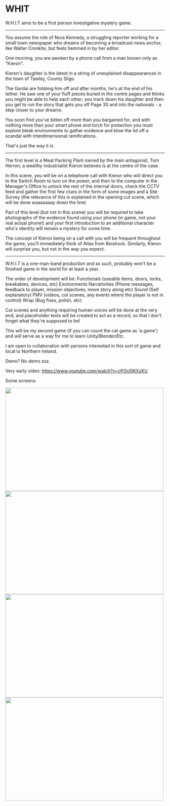 # WHIT
W.H.I.T aims to be a first person investigative mystery game.

--------------------------------------------------------------------------------------

You assume the role of Nora Kennedy, a struggling reporter working for a small town newspaper who dreams of becoming a broadcast news anchor, like Walter Cronkite, but feels hemmed in by her editor.

One morning, you are awoken by a phone call from a man known only as "Kieron".

Kieron's daughter is the latest in a string of unexplained disappearances in the town of Tawley, County Sligo.

The Gardaí are fobbing him off and after months, he's at the end of his tether.  He saw one of your fluff pieces buried in the centre pages and thinks you might be able to help each other; you track down his daughter and then you get to run the story that gets you off Page 30 and into the nationals - a step closer to your dreams.

You soon find you've bitten off more than you bargained for, and with nothing more than your smart phone and torch for protection you must explore bleak environments to gather evidence and blow the lid off a scandal with interdimensional ramifications.

That's just the way it is.

--------------------------------------------------------------------------------------

The first level is a Meat Packing Plant owned by the main antagonist, Tom Herron; a wealthy industrialist Kieron believes is at the centre of the case.

In this scene, you will be on a telephone call with Kieron who will direct you to the Switch Room to turn on the power, and then to the computer in the Manager's Office to unlock the rest of the internal doors, check the CCTV feed and gather the first few clues in the form of some images and a Site Survey (the relevance of this is explained in the opening cut scene, which will be done waaaaaaay down the line)

Part of this level (but not in this scene) you will be required to take photographs of the evidence found using your phone (in game, not your real actual phone!) and your first introduction to an additional character who's identity will remain a mystery for some time.

The concept of Kieron being on a call with you will be frequent throughout the game, you'll immediately think of Atlas from Bioshock. Similarly, Kieron will surprise you, but not in the way you expect.

--------------------------------------------------------------------------------------

W.H.I.T is a one-man-band production and as such, probably won't be a finished game in the world for at least a year.

The order of development will be:
Functionals (useable items, doors, locks, breakables, devices, etc)
Environments
Narrativities (Phone messages, feedback to player, mission objectives, move story along etc)
Sound (Self explanatory)
FMV (videos, cut scenes, any events where the player is not in control)
Wrap (Bug fixes, polish, etc)

Cut scenes and anything requiring human voices will be done at the very end, and placeholder texts will be created to act as a record, so that I don't forget what they're supposed to be!

This will be my second game (if you can count the cat game as 'a game') and will serve as a way for me to learn Unity/Blender/Etc.

I am open to collaboration with persons interested in this sort of game and local to Northern Ireland.

Demo? No demo soz.

Very early video:
https://www.youtube.com/watch?v=cPOo5lKXzKU

Some screens:

<img src="https://media.githubusercontent.com/media/ducksplash/WHIT/main/screenshots/3.jpg" width="500" height="326"> <img src="https://media.githubusercontent.com/media/ducksplash/WHIT/main/screenshots/1.jpg" width="500" height="326"> <img src="https://media.githubusercontent.com/media/ducksplash/WHIT/main/screenshots/2.jpg" width="500" height="326"> <img src="https://media.githubusercontent.com/media/ducksplash/WHIT/main/screenshots/4.jpg" width="500" height="326">

